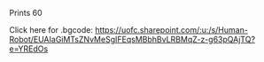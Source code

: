Prints 60

Click here for .bgcode: https://uofc.sharepoint.com/:u:/s/Human-Robot/EUAIaGiMTsZNvMeSgIFEqsMBbhBvLRBMqZ-z-g63pQAjTQ?e=YREdOs

